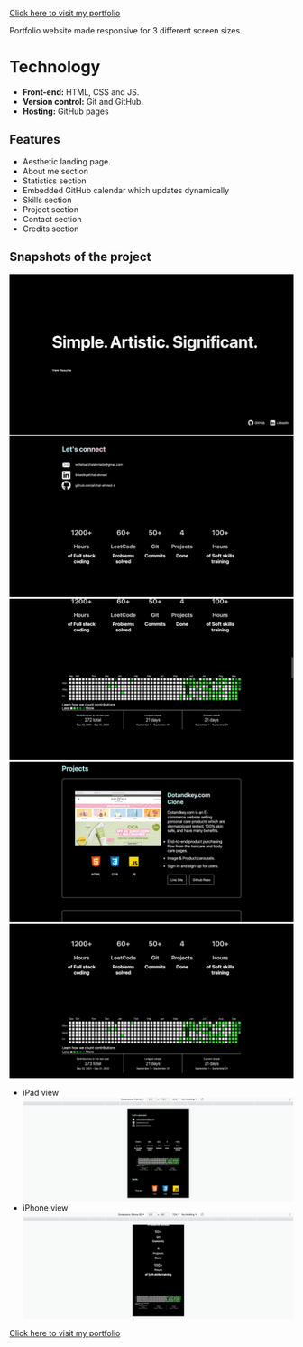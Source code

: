 <a href="https://afzhal-ahmed-s.github.io">Click here to visit my portfolio</a>

Portfolio website made responsive for 3 different screen sizes.

# Technology

- **Front-end:** HTML, CSS and JS.
- **Version control:** Git and GitHub.
- **Hosting:** GitHub pages

  
## Features

- Aesthetic landing page.
- About me section
- Statistics section
- Embedded GitHub calendar which updates dynamically
- Skills section
- Project section
- Contact section
- Credits section

## Snapshots of the project

![](https://github.com/Afzhal-ahmed-s/Afzhal-ahmed-s.github.io/blob/main/portfolio%20screenshots/Screenshot%202022-09-21%20at%203.21.35%20PM.png)
![](https://github.com/Afzhal-ahmed-s/Afzhal-ahmed-s.github.io/blob/main/portfolio%20screenshots/Screenshot%202022-09-21%20at%203.21.45%20PM.png)
![](https://github.com/Afzhal-ahmed-s/Afzhal-ahmed-s.github.io/blob/main/portfolio%20screenshots/Screenshot%202022-09-21%20at%203.21.54%20PM.png)
![](https://github.com/Afzhal-ahmed-s/Afzhal-ahmed-s.github.io/blob/main/portfolio%20screenshots/Screenshot%202022-09-21%20at%203.22.05%20PM.png)
![](https://github.com/Afzhal-ahmed-s/Afzhal-ahmed-s.github.io/blob/main/portfolio%20screenshots/Screenshot%202022-09-21%20at%203.26.34%20PM.png)

- iPad view
![](https://github.com/Afzhal-ahmed-s/Afzhal-ahmed-s.github.io/blob/main/portfolio%20screenshots/Screenshot%202022-09-21%20at%203.26.43%20PM.png)
- iPhone view
![](https://github.com/Afzhal-ahmed-s/Afzhal-ahmed-s.github.io/blob/main/portfolio%20screenshots/Screenshot%202022-09-21%20at%203.26.55%20PM.png)

<a href="https://afzhal-ahmed-s.github.io">Click here to visit my portfolio</a>
